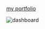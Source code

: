 [my portfolio](https://sachipatel-16.github.io/Portfolio/)

![dashboard](https://user-images.githubusercontent.com/68930360/97794836-58661080-1bd5-11eb-9b22-91cfcfb2d7fc.gif)
